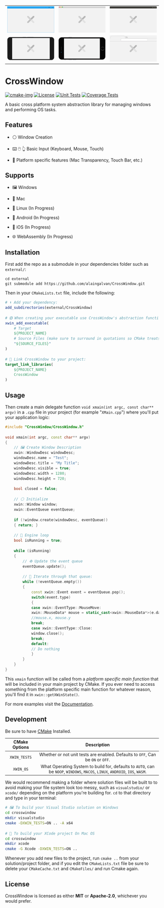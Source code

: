 <table style="width:100%">
<tbody>
<tr>
<td align="center"><a target="_blank" href="docs/images/windows.svg"><img src="docs/images/windows.svg" alt="Windows" style="max-width:100%;"></a></td>
<td align="center"><a target="_blank" href="docs/images/macos.svg"><img src="docs/images/macos.svg" alt="MacOS" style="max-width:100%;"></a></td>
<td align="center"><a target="_blank" href="docs/images/linux.svg"><img src="docs/images/linux.svg" alt="Linux" style="max-width:100%;"></a></td>
</tr>
<tr>
<td align="center"><a target="_blank" href="docs/images/android.svg"><img src="docs/images/android.svg" alt="Android" style="max-width:100%;"></a></td>
<td align="center"><a target="_blank" href="docs/images/ios.svg"><img src="docs/images/ios.svg" alt="iOS" style="max-width:100%;"></a></td>
<td align="center"><a target="_blank" href="docs/images/webassembly.svg"><img src="docs/images/webassembly.svg" alt="WebAssembly" style="max-width:100%;"></a></td>
</tr>
</tbody></table>

# CrossWindow

[![cmake-img]][cmake-url]
[![License][license-img]][license-url]
[![Unit Tests][travis-img]][travis-url]
[![Coverage Tests][codecov-img]][codecov-url]

A basic cross platform system abstraction library for managing windows and performing OS tasks. 

## Features

- ⚪ Window Creation

- ⌨️ 🖱️ 👆 Basic Input (Keyboard, Mouse, Touch)

- 👻 Platform specific features (Mac Transparency, Touch Bar, etc.)

## Supports

- 🖼️ Windows

- 🍎 Mac

- 🐧 Linux (In Progress)

- 🤖 Android (In Progress)

- 📱 iOS (In Progress)

- 🌐 WebAssembly (In Progress)


## Installation

First add the repo as a submodule in your dependencies folder such as `external/`:

```
cd external
git submodule add https://github.com/alaingalvan/CrossWindow.git
```

Then in your `CMakeLists.txt` file, include the following:

```cmake
# ⬇ Add your dependency:
add_subdirectories(external/CrossWindow)

# ❎ When creating your executable use CrossWindow's abstraction function:
xwin_add_executable(
    # Target
    ${PROJECT_NAME}
    # Source Files (make sure to surround in quotations so CMake treats it as a list)
    "${SOURCE_FILES}"
)

# 🔗 Link CrossWindow to your project:
target_link_libraries(
    ${PROJECT_NAME}
    CrossWindow
)
```

## Usage

Then create a main delegate function `void xmain(int argc, const char** argv)` in a `.cpp` file in your project (for example "`XMain.cpp`") where you'll put your application logic:

```cpp
#include "CrossWindow/CrossWindow.h"

void xmain(int argc, const char** argv)
{
    // 🖼️ Create Window Description
    xwin::WindowDesc windowDesc;
    windowDesc.name = "Test";
    windowDesc.title = "My Title";
    windowDesc.visible = true;
    windowDesc.width = 1280;
    windowDesc.height = 720;

    bool closed = false;
    
    // ⚪ Initialize
    xwin::Window window;
    xwin::EventQueue eventQueue;

    if (!window.create(windowDesc, eventQueue))
    { return; }

    // 🏁 Engine loop
    bool isRunning = true;

    while (isRunning)
    {
        // ♻️ Update the event queue
        eventQueue.update();

        // 🎈 Iterate through that queue:
        while (!eventQueue.empty())
        {
            const xwin::Event event = eventQueue.pop();
            switch(event.type)
            {
            case xwin::EventType::MouseMove:
            xwin::MouseData* mouse = static_cast<xwin::MouseData*>(e.data);
            //mouse.x, mouse.y
            break;
            case xwin::EventType::Close:
            window.close();
            break;
            default:
            // Do nothing
            }
        }
    }
}
```

This `xmain` function will be called from a *platform specific main function* that will be included in your main project by CMake. If you ever need to access something from the platform specific main function for whatever reason, you'll find it in `xwin::getXWinState()`.

For more examples visit the [Documentation](/docs).

## Development

Be sure to have [CMake](https://cmake.org) Installed.

| CMake Options | Description |
|:-------------:|:-----------:|
| `XWIN_TESTS` | Whether or not unit tests are enabled. Defaults to `OFF`, Can be `ON` or `OFF`. |
| `XWIN_OS` | What Operating System to build for, defaults to `AUTO`, can be `NOOP`, `WINDOWS`, `MACOS`, `LINUX`, `ANDROID`, `IOS`, `WASM`. |

We would recommend making a folder where solution files will be built to to avoid making your file system look too messy, such as `visualstudio/` or `xcode/` depending on the platform you're building for. `cd` to that directory and type in your terminal:

```bash
# 🖼️ To build your Visual Studio solution on Windows
cd crosswindow
mkdir visualstudio
cmake -DXWIN_TESTS=ON .. -A x64

# 🍎 To build your XCode project On Mac OS
cd crosswindow
mkdir xcode
cmake -G Xcode -DXWIN_TESTS=ON ..
```

Whenever you add new files to the project, run `cmake ..` from your solution/project folder, and if you edit the `CMakeLists.txt` file be sure to delete your `CMakeCache.txt` and `CMakeFiles/` and run Cmake again.

## License

CrossWindow is licensed as either **MIT** or **Apache-2.0**, whichever you would prefer.

[cmake-img]: https://img.shields.io/badge/cmake-3.9-1f9948.svg?style=flat-square
[cmake-url]: https://cmake.org/
[license-img]: https://img.shields.io/:license-mit-blue.svg?style=flat-square
[license-url]: https://opensource.org/licenses/MIT
[travis-img]: https://img.shields.io/travis/alaingalvan/crosswindow.svg?style=flat-square
[travis-url]: https://travis-ci.org/alaingalvan/crosswindow
[codecov-img]:https://img.shields.io/codecov/c/github/alaingalvan/crosswindow.svg?style=flat-square
[codecov-url]: https://codecov.io/gh/alaingalvan/crosswindow
